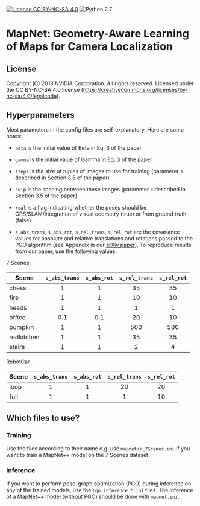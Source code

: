 [![License CC BY-NC-SA 4.0](https://img.shields.io/badge/license-CC4.0-blue.svg)](https://raw.githubusercontent.com/NVIDIA/FastPhotoStyle/master/LICENSE.md)
![Python 2.7](https://img.shields.io/badge/python-2.7-green.svg)
# MapNet: Geometry-Aware Learning of Maps for Camera Localization 

## License

Copyright (C) 2018 NVIDIA Corporation.  All rights reserved.
Licensed under the CC BY-NC-SA 4.0 license (https://creativecommons.org/licenses/by-nc-sa/4.0/legalcode). 


## Hyperparameters
Most parameters in the config files are self-explanatory. Here are some notes:

- `beta` is the initial value of Beta in Eq. 3 of the paper

- `gamma` is the initial value of Gamma in Eq. 3 of the paper

- `steps` is the size of tuples of images to use for training (parameter `s`
described in Section 3.5 of the paper)

- `skip` is the spacing between these images (parameter `k` described in
Section 3.5 of the paper)

- `real` is a flag indicating whether the poses should be GPS/SLAM/integration
of visual odometry (true) or from ground truth (false)

- `s_abs_trans`, `s_abs_rot`, `s_rel_trans`, `s_rel_rot` are the covariance
values for absolute and relative translations and rotations passed to the PGO
algorithm (see Appendix in our
[arXiv paper](https://arxiv.org/pdf/1712.03342.pdf)). To reproduce results from
our paper, use the following values:

7 Scenes:

Scene | `s_abs_trans`| `s_abs_rot`| `s_rel_trans`| `s_rel_rot`
---|:---:|:---:|:---:|:---:
chess | 1 | 1 | 35 | 35
fire | 1 | 1 | 10 | 10
heads | 1 | 1 | 1 | 1
office | 0.1 | 0.1 | 20 | 10
pumpkin | 1 | 1 | 500 | 500
redkitchen | 1 | 1 | 35 | 35
stairs | 1 | 1 | 2 | 4

RobotCar

Scene | `s_abs_trans`| `s_abs_rot`| `s_rel_trans`| `s_rel_rot`
---|:---:|:---:|:---:|:---:
loop | 1 | 1 | 20 | 20
full | 1 | 1 | 1 | 10

## Which files to use?
### Training
Use the files according to their name e.g. use `mapnet++_7Scenes.ini` if you
want to train a MapNet++ model on the 7 Scenes dataset.
### Inference
If you want to perform pose-graph optimization (PGO) during inference on any 
of the trained models, use the `pgo_inference_*.ini` files. The inference of a
MapNet++ model (without PGO) should be done with `mapnet.ini`.
